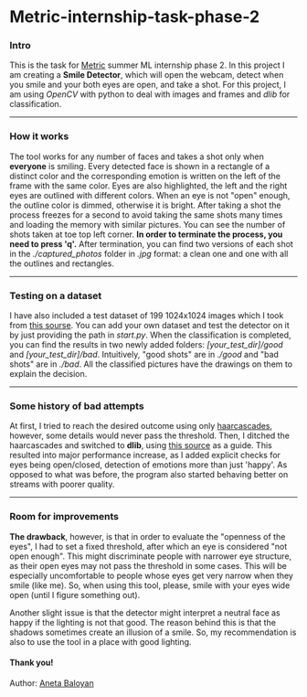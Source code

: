 # Metric-internship-task-phase-2
### Intro
This is the task for [Metric](https://metric.am/) summer ML internship phase 2. In this project I am 
creating a **Smile Detector**, which will open the webcam, detect when you smile and your both eyes are open, 
and take a shot. 
For this project, I am using *OpenCV* with python to deal with images and frames and *dlib* for classification.

***
### How it works
The tool works for any number of faces and takes a shot only when **everyone** is smiling. Every detected 
face is shown in a rectangle of a distinct color and the corresponding emotion is 
written on the left of the frame with the same color. Eyes are also highlighted, the left and the right
 eyes are outlined with different colors. When an eye is not "open" enough, the outline
 color is dimmed, otherwise it is bright. After taking a shot the process freezes for a second to 
 avoid taking the same shots many times and loading the memory with similar pictures. You can see the 
number of shots taken at toe top left corner. **In order to terminate the process, you need to press 'q'.**
 After termination, you can find two versions of each shot in the *./captured_photos* folder
  in *.jpg* format: a clean one and one with all the outlines and rectangles. 

***
### Testing on a dataset
I have also included a test dataset of 199 1024x1024 images which I took from 
[this sourse](https://github.com/NVlabs/ffhq-dataset). 
You can add your own dataset and test the detector on it by just providing the path in *start.py*. When the
classification is completed, you can find the results in two newly added folders: *[your_test_dir]/good* and 
*[your_test_dir]/bad*. Intuitively, "good shots" are in *./good* and "bad shots" are in *./bad*. All the 
classified pictures have the drawings on them to explain the decision.

***
### Some history of bad attempts
At first, I tried to reach the desired outcome using only 
[haarcascades](https://github.com/opencv/opencv/tree/master/data/haarcascades), 
however, some details would never pass the threshold. Then, I ditched the haarcascades and switched to **dlib**, 
using [this source](https://github.com/wahid18benz/Detect-Facial-Features) as a guide.
This resulted into major performance increase, as I added explicit checks for eyes being open/closed, 
detection of emotions more than just 'happy'. 
As opposed to what was before, the program also started behaving better on streams with poorer quality. 


***
### Room for improvements
**The drawback**, however, is that in order to evaluate the "openness of the eyes", 
I had to set a fixed threshold, after which an eye is considered "not open enough". 
This might discriminate people with narrower eye structure, as their open eyes may not pass the threshold 
in some cases. This will be especially 
uncomfortable to people whose eyes get very narrow when they smile (like me). So, when
using this tool, please, smile with your eyes wide open (until I figure something out).

Another slight issue is that the detector might interpret a neutral face 
as happy if the lighting is not that good. The reason behind this is that
the shadows sometimes create an illusion of a smile. So, my recommendation is also
to use the tool in a place with good lighting. 


#### Thank you!



Author: [Aneta Baloyan](https://www.linkedin.com/in/aneta-baloyan/) 
